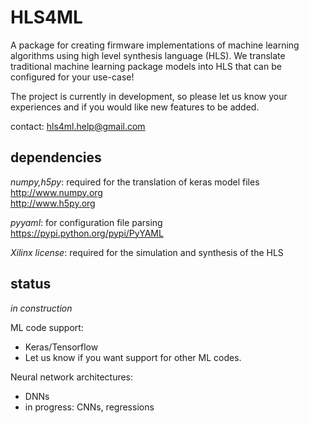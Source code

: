 # HLS4ML

A package for creating firmware implementations of machine learning algorithms using high level synthesis language (HLS).  We translate traditional machine learning package models into HLS that can be configured for your use-case!

The project is currently in development, so please let us know your experiences and if you would like new features to be added.  

contact: hls4ml.help@gmail.com

## dependencies

_numpy,h5py_: required for the translation of keras model files <br/>
http://www.numpy.org <br/>
http://www.h5py.org <br/>

_pyyaml_: for configuration file parsing <br/>
https://pypi.python.org/pypi/PyYAML <br/>

_Xilinx license_: required for the simulation and synthesis of the HLS

## status

*in construction* 

ML code support: 
   * Keras/Tensorflow
   * Let us know if you want support for other ML codes.  

Neural network architectures:
   * DNNs 
   * in progress: CNNs, regressions

